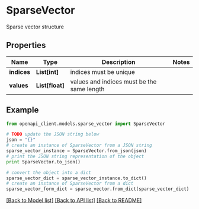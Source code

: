 # SparseVector

Sparse vector structure

## Properties
Name | Type | Description | Notes
------------ | ------------- | ------------- | -------------
**indices** | **List[int]** | indices must be unique | 
**values** | **List[float]** | values and indices must be the same length | 

## Example

```python
from openapi_client.models.sparse_vector import SparseVector

# TODO update the JSON string below
json = "{}"
# create an instance of SparseVector from a JSON string
sparse_vector_instance = SparseVector.from_json(json)
# print the JSON string representation of the object
print SparseVector.to_json()

# convert the object into a dict
sparse_vector_dict = sparse_vector_instance.to_dict()
# create an instance of SparseVector from a dict
sparse_vector_form_dict = sparse_vector.from_dict(sparse_vector_dict)
```
[[Back to Model list]](../README.md#documentation-for-models) [[Back to API list]](../README.md#documentation-for-api-endpoints) [[Back to README]](../README.md)


